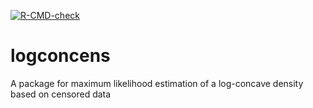 <!-- badges: start -->
[![R-CMD-check](https://github.com/dschuhmacher/logconcens/actions/workflows/R-CMD-check.yaml/badge.svg)](https://github.com/dschuhmacher/logconcens/actions/workflows/R-CMD-check.yaml)
<!-- badges: end -->

# logconcens
A package for maximum likelihood estimation of a log-concave density based on censored data
